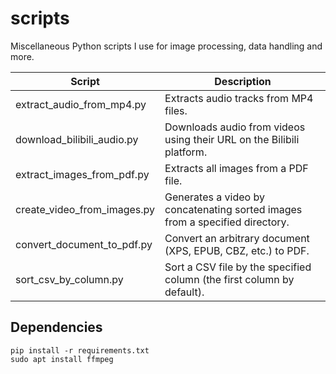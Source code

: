 # scripts

Miscellaneous Python scripts I use for image processing, data handling and more.

| Script                      | Description                                                  |
| --------------------------- | ------------------------------------------------------------ |
| extract_audio_from_mp4.py   | Extracts audio tracks from MP4 files.                        |
| download_bilibili_audio.py  | Downloads audio from videos using their URL on the Bilibili platform. |
| extract_images_from_pdf.py  | Extracts all images from a PDF file.                         |
| create_video_from_images.py | Generates a video by concatenating sorted images from a specified directory. |
| convert_document_to_pdf.py  | Convert an arbitrary document (XPS, EPUB, CBZ, etc.) to PDF. |
| sort_csv_by_column.py       | Sort a CSV file by the specified column (the first column by default). |

## Dependencies

```
pip install -r requirements.txt
sudo apt install ffmpeg
```

